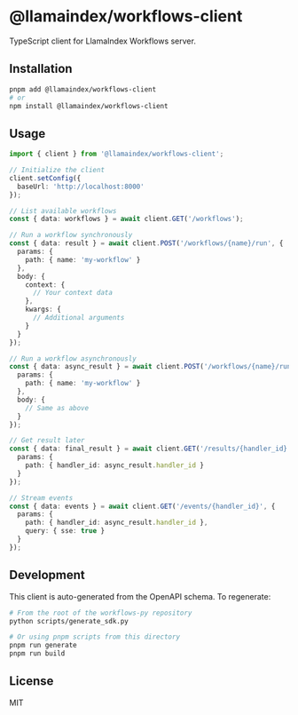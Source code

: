 # @llamaindex/workflows-client

TypeScript client for LlamaIndex Workflows server.

## Installation

```bash
pnpm add @llamaindex/workflows-client
# or
npm install @llamaindex/workflows-client
```

## Usage

```typescript
import { client } from '@llamaindex/workflows-client';

// Initialize the client
client.setConfig({
  baseUrl: 'http://localhost:8000'
});

// List available workflows
const { data: workflows } = await client.GET('/workflows');

// Run a workflow synchronously
const { data: result } = await client.POST('/workflows/{name}/run', {
  params: {
    path: { name: 'my-workflow' }
  },
  body: {
    context: {
      // Your context data
    },
    kwargs: {
      // Additional arguments
    }
  }
});

// Run a workflow asynchronously
const { data: async_result } = await client.POST('/workflows/{name}/run-nowait', {
  params: {
    path: { name: 'my-workflow' }
  },
  body: {
    // Same as above
  }
});

// Get result later
const { data: final_result } = await client.GET('/results/{handler_id}', {
  params: {
    path: { handler_id: async_result.handler_id }
  }
});

// Stream events
const { data: events } = await client.GET('/events/{handler_id}', {
  params: {
    path: { handler_id: async_result.handler_id },
    query: { sse: true }
  }
});
```

## Development

This client is auto-generated from the OpenAPI schema. To regenerate:

```bash
# From the root of the workflows-py repository
python scripts/generate_sdk.py

# Or using pnpm scripts from this directory
pnpm run generate
pnpm run build
```

## License

MIT